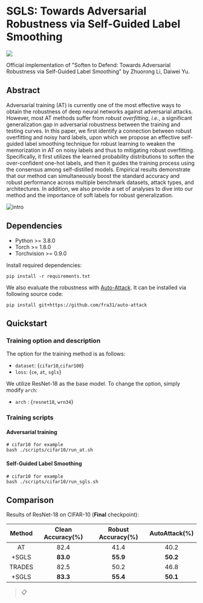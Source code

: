 # SGLS: Towards Adversarial Robustness via Self-Guided Label Smoothing
![](https://img.shields.io/badge/license-MIT-green)

Official implementation of "Soften to Defend: Towards Adversarial Robustness via Self-Guided Label Smoothing" by Zhuorong Li, Daiwei Yu.

## Abstract

 Adversarial training (AT) is currently one of the most effective ways to obtain the robustness of deep neural networks against adversarial attacks. However, most AT methods suffer from *robust overfitting*, *i.e.*, a significant generalization gap in adversarial robustness between the training and testing curves. In this paper, we first identify a connection between robust overfitting and noisy hard labels, upon which we propose an effective self-guided label smoothing technique for robust learning to weaken the memorization in AT on noisy labels and thus to mitigating robust overfitting. Specifically, it first utilizes the learned probability distributions to soften the over-confident one-hot labels, and then it guides the training process using the consensus among self-distilled models. Empirical results demonstrate that our method can simultaneously boost the standard accuracy and robust performance across multiple benchmark datasets, attack types, and architectures. In addition, we also provide a set of analyses to dive into our method and the importance of soft labels for robust generalization.

![intro](C:/Users/18013/Desktop/论文/Nips2023/code/img/intro.png)

## Dependencies
- Python >= 3.8.0
- Torch >= 1.8.0
- Torchvision >= 0.9.0

Install required dependencies:
```
pip install -r requirements.txt
```


We also evaluate the robustness with [Auto-Attack](https://github.com/fra31/auto-attack). It can be installed via following source code:
```
pip install git+https://github.com/fra31/auto-attack
```

## Quickstart

### Training option and description

The option for the training method is as follows:
- `dataset`: {`cifar10`,`cifar100`}
- `loss`: {`ce`, `at`, `sgls`}

We utilize ResNet-18 as the base model. To change the option, simply modify `arch`:
- `arch` : {`resnet18`, `wrn34`}

### Training scripts

#### Adversarial training
```
# cifar10 for example
bash ./scripts/cifar10/run_at.sh
```

#### Self-Guided Label Smoothing
```
# cifar10 for example
bash ./scripts/cifar10/run_sgls.sh
```

## Comparison
Results of ResNet-18 on CIFAR-10 (**Final** checkpoint):

|  Method | Clean Accuracy(%) | Robust Accuracy(%) | AutoAttack(%)
|:-------:|:-----------------:|:------------------:|:------------------:|
|   AT   |        82.4       |        41.4        | 40.2|
| +SGLS  |        **83.0**      |         **55.9**        | **50.2**|
|   TRADES  |        82.5      |        50.2        | 46.8 |
| +SGLS |        **83.3**      |        **55.4**        | **50.1** |
> 📋